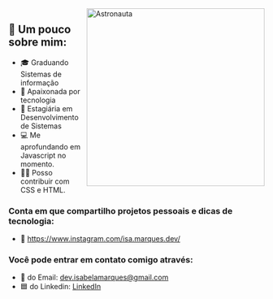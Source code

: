 
<img src="https://user-images.githubusercontent.com/61291155/105898723-8acab280-5ff8-11eb-86f8-571208c41457.png" width="350px" align="right" alt="Astronauta">

## 🔎 Um pouco sobre mim:

- 🎓 Graduando Sistemas de informação
- 💙 Apaixonada por tecnologia
- 💼 Estagiária em Desenvolvimento de Sistemas
- 💻 Me aprofundando em Javascript no momento.
- 👩‍💻 Posso contribuir com CSS e HTML.

### Conta em que compartilho projetos pessoais e dicas de tecnologia:
- 📱 https://www.instagram.com/isa.marques.dev/

### Você pode entrar em contato comigo através: 
- 📧 do Email: dev.isabelamarques@gmail.com
- 🟦 do Linkedin: [LinkedIn](https://www.linkedin.com/in/isabela-marques-dias/) <br>


